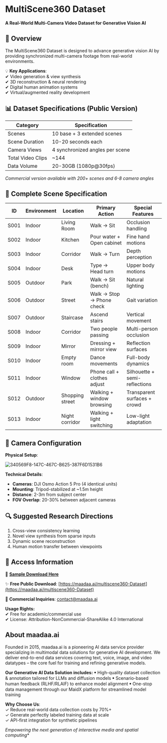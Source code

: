 # MultiScene360 Dataset  
**A Real-World Multi-Camera Video Dataset for Generative Vision AI**  

## 📌 Overview  
The MultiScene360 Dataset is designed to advance generative vision AI by providing synchronized multi-camera footage from real-world environments.  

💡 **Key Applications**:  
✔ Video generation & view synthesis  
✔ 3D reconstruction & neural rendering  
✔ Digital human animation systems  
✔ Virtual/augmented reality development  

## 📊 Dataset Specifications (Public Version)  
| Category            | Specification                          |
|---------------------|----------------------------------------|
| Scenes              | 10 base + 3 extended scenes           |
| Scene Duration      | 10-20 seconds each                   |
| Camera Views        | 4 synchronized angles per scene      |
| Total Video Clips   | ~144                                 |
| Data Volume         | 20-30GB (1080p@30fps)               |

*Commercial version available with 200+ scenes and 6-8 camera angles*

## 🌆 Complete Scene Specification  
| ID   | Environment | Location        | Primary Action             | Special Features          |
|------|-------------|-----------------|----------------------------|---------------------------|
| S001 | Indoor      | Living Room     | Walk → Sit                 | Occlusion handling        |
| S002 | Indoor      | Kitchen         | Pour water + Open cabinet  | Fine hand motions         |
| S003 | Indoor      | Corridor        | Walk → Turn                | Depth perception         |
| S004 | Indoor      | Desk            | Type → Head turn           | Upper body motions       |
| S005 | Outdoor     | Park            | Walk → Sit (bench)         | Natural lighting         |
| S006 | Outdoor     | Street          | Walk → Stop → Phone check  | Gait variation           |
| S007 | Outdoor     | Staircase       | Ascend stairs              | Vertical movement        |
| S008 | Indoor      | Corridor        | Two people passing         | Multi-person occlusion   |
| S009 | Indoor      | Mirror          | Dressing + mirror view     | Reflection surfaces      |
| S010 | Indoor      | Empty room      | Dance movements            | Full-body dynamics       |
| S011 | Indoor      | Window          | Phone call + clothes adjust| Silhouette + semi-reflections |
| S012 | Outdoor     | Shopping street | Walking + window browsing  | Transparent surfaces + crowd |
| S013 | Indoor      | Night corridor  | Walking + light switching  | Low-light adaptation     |

## 🎥 Camera Configuration  
**Physical Setup**:  

![340569F8-147C-467C-B625-387F6D1531B6](https://github.com/user-attachments/assets/6de2149b-4d5f-452e-a16d-ceb614b82319)


**Technical Details**:  
- **Cameras**: DJI Osmo Action 5 Pro (4 identical units)  
- **Mounting**: Tripod-stabilized at ~1.5m height  
- **Distance**: 2-3m from subject center  
- **FOV Overlap**: 20-30% between adjacent cameras  

## 🔍 Suggested Research Directions  
1. Cross-view consistency learning  
2. Novel view synthesis from sparse inputs  
3. Dynamic scene reconstruction  
4. Human motion transfer between viewpoints  

## 🚀 Access Information  
🎯 **[Sample Download Here](https://madacode.file.core.windows.net/root/360/detaset_sample_part.zip?sv=2023-01-03&st=2025-05-06T08%3A56%3A56Z&se=2028-01-07T08%3A56%3A00Z&sr=f&sp=r&sig=5R2FrdBqw35HIF0r2TaUxAsr0mz5h7oKDUHFFpkD8ik%3D)**  

✨ **Free Public Download**: [https://maadaa.ai/multiscene360-Dataset](https://maadaa.ai/multiscene360-Dataset)  

💼 **Commercial Inquiries**: [contact@maadaa.ai](mailto:contact@maadaa.ai)  

**Usage Rights:**  
✔ Free for academic/commercial use  
✔ License: Attribution-NonCommercial-ShareAlike 4.0 International  


## About maadaa.ai
Founded in 2015, maadaa.ai is a pioneering AI data service provider specializing in multimodal data solutions for generative AI development. We deliver end-to-end data services covering text, voice, image, and video datatypes – the core fuel for training and refining generative models.

**Our Generative AI Data Solution includes:**
ꔷ High-quality dataset collection & annotation tailored for LLMs and diffusion models
ꔷ Scenario-based human feedback (RLHF/RLAIF) to enhance model alignment
ꔷ One-stop data management through our MaidX platform for streamlined model training

**Why Choose Us**:  
✓ Reduce real-world data collection costs by 70%+  
✓ Generate perfectly labeled training data at scale  
✓ API-first integration for synthetic pipelines  

*Empowering the next generation of interactive media and spatial computing**
